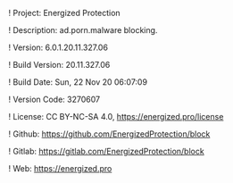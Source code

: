 ! Project: Energized Protection

! Description: ad.porn.malware blocking.

! Version: 6.0.1.20.11.327.06

! Build Version: 20.11.327.06

! Build Date: Sun, 22 Nov 20 06:07:09

! Version Code: 3270607

! License: CC BY-NC-SA 4.0, https://energized.pro/license

! Github: https://github.com/EnergizedProtection/block

! Gitlab: https://gitlab.com/EnergizedProtection/block


! Web: https://energized.pro
